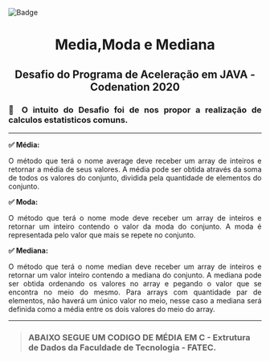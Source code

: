 ![Badge](https://img.shields.io/static/v1?label=JAVA&message=framework&color=red&style=for-the-badge&logo=JAVA)



<h1 align="center"> Media,Moda e Mediana </h1>
<h2 align="center"> Desafio do Programa de Aceleração em JAVA - Codenation 2020 </h2>

<h3 align="justify"> 📌 O intuito do Desafio  foi de nos propor a realização de calculos estatisticos comuns. 
 </h3>
 
 -------

<p align="justify"> <b>✅ Média:</b></p>
<p align="justify">O método que terá o nome average deve receber um array de inteiros e retornar a média de seus valores. 
A média pode ser obtida através da soma de todos os valores do conjunto, dividida pela quantidade de elementos do conjunto.</p>

<p align="justify"><b> ✅ Moda:</b></p>
<p align="justify">O método que terá o nome mode deve receber um array de inteiros e retornar um inteiro contendo o valor da moda do conjunto. 
A moda é representada pelo valor que mais se repete no conjunto.</p>

<p align="justify"><b> ✅ Mediana:</b></p>
<p align="justify">O método que terá o nome median deve receber um array de inteiros e retornar um valor inteiro contendo a mediana do conjunto. A mediana pode ser obtida ordenando os valores no array e pegando o valor que se encontra no meio do mesmo. Para arrays com quantidade par de elementos, não haverá um único valor no meio, nesse caso a mediana será definida
como a média entre os dois valores do meio do array.</p>

-------

> <h3> ABAIXO SEGUE UM CODIGO DE MÉDIA EM C - Extrutura de Dados da Faculdade de Tecnologia - FATEC. </h3>
